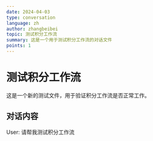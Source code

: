 ```yaml
---
date: 2024-04-03
type: conversation
language: zh
author: zhangbeibei
topic: 测试积分工作流
summary: 这是一个用于测试积分工作流的对话文件
points: 1
---
```


# 测试积分工作流

这是一个新的测试文件，用于验证积分工作流是否正常工作。

## 对话内容

User: 请帮我测试积分工作流
